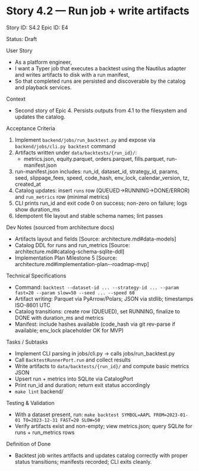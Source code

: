 # Story 4.2 — Run job + write artifacts
Story ID: S4.2
Epic ID: E4



Status: Draft

User Story
- As a platform engineer,
- I want a Typer job that executes a backtest using the Nautilus adapter and writes artifacts to disk with a run manifest,
- So that completed runs are persisted and discoverable by the catalog and playback services.

Context
- Second story of Epic 4. Persists outputs from 4.1 to the filesystem and updates the catalog.

Acceptance Criteria
1) Implement `backend/jobs/run_backtest.py` and expose via `backend/jobs/cli.py backtest` command
2) Artifacts written under `data/backtests/{run_id}/`:
   - metrics.json, equity.parquet, orders.parquet, fills.parquet, run-manifest.json
3) run-manifest.json includes: run_id, dataset_id, strategy_id, params, seed, slippage_fees, speed, code_hash, env_lock, calendar_version, tz, created_at
4) Catalog updates: insert `runs` row (QUEUED→RUNNING→DONE/ERROR) and `run_metrics` row (minimal metrics)
5) CLI prints run_id and exit code 0 on success; non-zero on failure; logs show duration_ms
6) Idempotent file layout and stable schema names; lint passes

Dev Notes (sourced from architecture docs)
- Artifacts layout and fields [Source: architecture.md#data-models]
- Catalog DDL for runs and run_metrics [Source: architecture.md#catalog-schema-sqlite-ddl]
- Implementation Plan Milestone 5 [Source: architecture.md#implementation-plan--roadmap-mvp]

Technical Specifications
- Command: `backtest --dataset-id ... --strategy-id ... --param fast=20 --param slow=50 --seed ... --speed 60`
- Artifact writing: Parquet via PyArrow/Polars; JSON via stdlib; timestamps ISO-8601 UTC
- Catalog transitions: create row (QUEUED), set RUNNING, finalize to DONE with duration_ms and metrics
- Manifest: include hashes available (code_hash via git rev-parse if available; env_lock placeholder OK for MVP)

Tasks / Subtasks
- Implement CLI parsing in jobs/cli.py → calls jobs/run_backtest.py
- Call `BacktestRunnerPort.run` and collect results
- Write artifacts to `data/backtests/{run_id}/` and compute basic metrics JSON
- Upsert run + metrics into SQLite via CatalogPort
- Print run_id and duration; return exit status accordingly
- `make lint` backend/

Testing & Validation
- With a dataset present, run: `make backtest SYMBOL=AAPL FROM=2023-01-01 TO=2023-12-31 FAST=20 SLOW=50`
- Verify artifacts exist and non-empty; view metrics.json; query SQLite for runs + run_metrics rows

Definition of Done
- Backtest job writes artifacts and updates catalog correctly with proper status transitions; manifests recorded; CLI exits cleanly.

